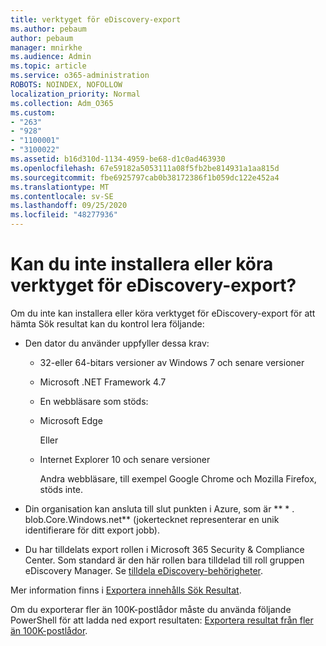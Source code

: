 ```yaml
---
title: verktyget för eDiscovery-export
ms.author: pebaum
author: pebaum
manager: mnirkhe
ms.audience: Admin
ms.topic: article
ms.service: o365-administration
ROBOTS: NOINDEX, NOFOLLOW
localization_priority: Normal
ms.collection: Adm_O365
ms.custom:
- "263"
- "928"
- "1100001"
- "3100022"
ms.assetid: b16d310d-1134-4959-be68-d1c0ad463930
ms.openlocfilehash: 67e59182a5053111a08f5fb2be814931a1aa815d
ms.sourcegitcommit: fbe6925797cab0b38172386f1b059dc122e452a4
ms.translationtype: MT
ms.contentlocale: sv-SE
ms.lasthandoff: 09/25/2020
ms.locfileid: "48277936"
---
```

# <a name="cant-install-or-run-the-ediscovery-export-tool"></a>Kan du inte installera eller köra verktyget för eDiscovery-export?

Om du inte kan installera eller köra verktyget för eDiscovery-export för att hämta Sök resultat kan du kontrol lera följande:
  
- Den dator du använder uppfyller dessa krav:

  - 32-eller 64-bitars versioner av Windows 7 och senare versioner

  - Microsoft .NET Framework 4.7

  - En webbläsare som stöds:

  - Microsoft Edge

    Eller

  - Internet Explorer 10 och senare versioner

    Andra webbläsare, till exempel Google Chrome och Mozilla Firefox, stöds inte.

- Din organisation kan ansluta till slut punkten i Azure, som är ** \* . blob.Core.Windows.net** (jokertecknet representerar en unik identifierare för ditt export jobb).

- Du har tilldelats export rollen i Microsoft 365 Security &amp; Compliance Center. Som standard är den här rollen bara tilldelad till roll gruppen eDiscovery Manager. Se [tilldela eDiscovery-behörigheter](https://docs.microsoft.com/microsoft-365/compliance/assign-ediscovery-permissions).

Mer information finns i [Exportera innehålls Sök Resultat](https://docs.microsoft.com/microsoft-365/compliance/export-search-results).

Om du exporterar fler än 100K-postlådor måste du använda följande PowerShell för att ladda ned export resultaten:  [Exportera resultat från fler än 100K-postlådor](https://docs.microsoft.com/microsoft-365/compliance/export-search-results?view=o365-worldwide%23exporting-results-from-more-than-100000-mailboxes).